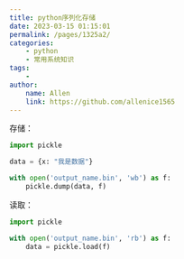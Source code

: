 ```yaml
---
title: python序列化存储
date: 2023-03-15 01:15:01
permalink: /pages/1325a2/
categories:
    - python
    - 常用系统知识
tags:
    -
author:
    name: Allen
    link: https://github.com/allenice1565
---
```


存储：

```python
import pickle

data = {x: "我是数据"}

with open('output_name.bin', 'wb') as f:
    pickle.dump(data, f)
```

读取：

```python
import pickle

with open('output_name.bin', 'rb') as f:
    data = pickle.load(f)
```
